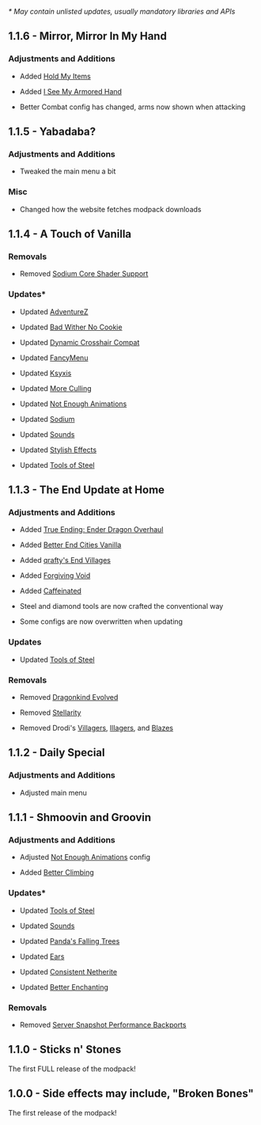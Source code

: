 *\* May contain unlisted updates, usually mandatory libraries and APIs*

## 1.1.6 - Mirror, Mirror In My Hand

### Adjustments and Additions

- Added [Hold My Items](https://modrinth.com/mod/hold-my-items)

- Added [I See My Armored Hand](https://modrinth.com/mod/ismah)

- Better Combat config has changed, arms now shown when attacking


## 1.1.5 - Yabadaba?

### Adjustments and Additions

- Tweaked the main menu a bit

### Misc

- Changed how the website fetches modpack downloads


## 1.1.4 - A Touch of Vanilla

### Removals

- Removed [Sodium Core Shader Support](https://modrinth.com/mod/sodium-core-shader-support)

### Updates*

- Updated [AdventureZ](https://modrinth.com/mod/adventurez)

- Updated [Bad Wither No Cookie](https://modrinth.com/mod/bad-wither-no-cookie)

- Updated [Dynamic Crosshair Compat](https://modrinth.com/mod/dynamiccrosshaircompat)

- Updated [FancyMenu](https://modrinth.com/mod/fancymenu)

- Updated [Ksyxis](https://modrinth.com/mod/ksyxis)

- Updated [More Culling](https://modrinth.com/mod/moreculling)

- Updated [Not Enough Animations](https://modrinth.com/mod/not-enough-animations)

- Updated [Sodium](https://modrinth.com/mod/sodium)

- Updated [Sounds](https://modrinth.com/mod/sound)

- Updated [Stylish Effects](https://modrinth.com/mod/stylish-effects)

- Updated [Tools of Steel](https://modrinth.com/mod/tools-of-steel)


## 1.1.3 - The End Update at Home

### Adjustments and Additions

- Added [True Ending: Ender Dragon Overhaul](https://modrinth.com/mod/true-ending)

- Added [Better End Cities Vanilla](https://modrinth.com/mod/better-end-cities-base)

- Added [qrafty's End Villages](https://modrinth.com/datapack/qraftys-end-villages)

- Added [Forgiving Void](https://modrinth.com/mod/forgiving-void)

- Added [Caffeinated](https://modrinth.com/mod/caffeinated)

- Steel and diamond tools are now crafted the conventional way

- Some configs are now overwritten when updating

### Updates

- Updated [Tools of Steel](https://modrinth.com/mod/tools-of-steel)

### Removals

- Removed [Dragonkind Evolved](https://modrinth.com/datapack/dragonkind-evolved)

- Removed [Stellarity](https://modrinth.com/mod/stellarity)

- Removed Drodi's [Villagers](https://modrinth.com/resourcepack/drodis-villagers), [Illagers](https://modrinth.com/resourcepack/drodis-illagers), and [Blazes](https://modrinth.com/resourcepack/drodis-blazes)


## 1.1.2 - Daily Special

### Adjustments and Additions

- Adjusted main menu


## 1.1.1 - Shmoovin and Groovin

### Adjustments and Additions

- Adjusted [Not Enough Animations](https://modrinth.com/mod/not-enough-animations) config

- Added [Better Climbing](https://modrinth.com/mod/better-climbing)

### Updates*

- Updated [Tools of Steel](https://modrinth.com/mod/tools-of-steel)

- Updated [Sounds](https://modrinth.com/mod/sound)

- Updated [Panda's Falling Trees](https://modrinth.com/mod/pandas-falling-trees)

- Updated [Ears](https://modrinth.com/mod/ears)

- Updated [Consistent Netherite](https://modrinth.com/resourcepack/consistent-netherite)

- Updated [Better Enchanting](https://modrinth.com/mod/better-enchanting)

### Removals

- Removed [Server Snapshot Performance Backports](https://modrinth.com/mod/server-snapshot-performance-backports)


## 1.1.0 - Sticks n' Stones

The first FULL release of the modpack!


## 1.0.0 - Side effects may include, "Broken Bones"

The first release of the modpack!